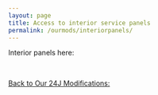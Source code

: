```yaml
---
layout: page
title: Access to interior service panels
permalink: /ourmods/interiorpanels/
---
```


Interior panels here:

<br>

[Back to Our 24J Modifications:](/ourmods/)

